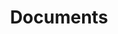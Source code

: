 ---
layout: "redirect"
redirect: "/docs/content-space/documents-repository/documents/documents.html"
title: "Documents"
mainPage: false
weight: 2
---